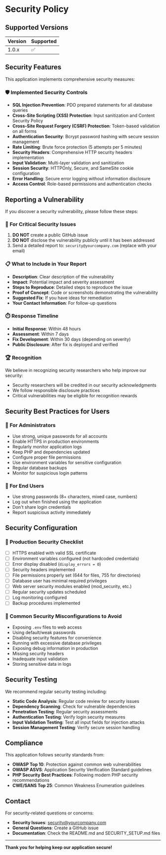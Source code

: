 # Security Policy

## Supported Versions

| Version | Supported          |
| ------- | ------------------ |
| 1.0.x   | :white_check_mark: |

## Security Features

This application implements comprehensive security measures:

### 🛡️ **Implemented Security Controls**

- **SQL Injection Prevention**: PDO prepared statements for all database queries
- **Cross-Site Scripting (XSS) Protection**: Input sanitization and Content Security Policy
- **Cross-Site Request Forgery (CSRF) Protection**: Token-based validation on all forms
- **Authentication Security**: Bcrypt password hashing with secure session management
- **Rate Limiting**: Brute force protection (5 attempts per 5 minutes)
- **Security Headers**: Comprehensive HTTP security headers implementation
- **Input Validation**: Multi-layer validation and sanitization
- **Session Security**: HTTPOnly, Secure, and SameSite cookie configuration
- **Error Handling**: Secure error logging without information disclosure
- **Access Control**: Role-based permissions and authentication checks

## Reporting a Vulnerability

If you discover a security vulnerability, please follow these steps:

### 🚨 **For Critical Security Issues**

1. **DO NOT** create a public GitHub issue
2. **DO NOT** disclose the vulnerability publicly until it has been addressed
3. Send a detailed report to: `security@yourcompany.com` (replace with your email)

### 📋 **What to Include in Your Report**

- **Description**: Clear description of the vulnerability
- **Impact**: Potential impact and severity assessment
- **Steps to Reproduce**: Detailed steps to reproduce the issue
- **Proof of Concept**: Code or screenshots demonstrating the vulnerability
- **Suggested Fix**: If you have ideas for remediation
- **Your Contact Information**: For follow-up questions

### ⏱️ **Response Timeline**

- **Initial Response**: Within 48 hours
- **Assessment**: Within 7 days
- **Fix Development**: Within 30 days (depending on severity)
- **Public Disclosure**: After fix is deployed and verified

### 🏆 **Recognition**

We believe in recognizing security researchers who help improve our security:

- Security researchers will be credited in our security acknowledgments
- We follow responsible disclosure practices
- Critical vulnerabilities may be eligible for recognition rewards

## Security Best Practices for Users

### 🔐 **For Administrators**

- Use strong, unique passwords for all accounts
- Enable HTTPS in production environments
- Regularly monitor application logs
- Keep PHP and dependencies updated
- Configure proper file permissions
- Use environment variables for sensitive configuration
- Regular database backups
- Monitor for suspicious login patterns

### 👤 **For End Users**

- Use strong passwords (8+ characters, mixed case, numbers)
- Log out when finished using the application
- Don't share login credentials
- Report suspicious activity immediately

## Security Configuration

### 🔧 **Production Security Checklist**

- [ ] HTTPS enabled with valid SSL certificate
- [ ] Environment variables configured (not hardcoded credentials)
- [ ] Error display disabled (`display_errors = 0`)
- [ ] Security headers implemented
- [ ] File permissions properly set (644 for files, 755 for directories)
- [ ] Database user has minimal required privileges
- [ ] Web server security modules enabled (mod_security, etc.)
- [ ] Regular security updates scheduled
- [ ] Log monitoring configured
- [ ] Backup procedures implemented

### 🚫 **Common Security Misconfigurations to Avoid**

- Exposing `.env` files to web access
- Using default/weak passwords
- Disabling security features for convenience
- Running with excessive database privileges
- Exposing debug information in production
- Missing security headers
- Inadequate input validation
- Storing sensitive data in logs

## Security Testing

We recommend regular security testing including:

- **Static Code Analysis**: Regular code review for security issues
- **Dependency Scanning**: Check for vulnerable dependencies
- **Penetration Testing**: Regular security assessments
- **Authentication Testing**: Verify login security measures
- **Input Validation Testing**: Test all input fields for injection attacks
- **Session Management Testing**: Verify secure session handling

## Compliance

This application follows security standards from:

- **OWASP Top 10**: Protection against common web vulnerabilities
- **OWASP ASVS**: Application Security Verification Standard guidelines
- **PHP Security Best Practices**: Following modern PHP security recommendations
- **CWE/SANS Top 25**: Common Weakness Enumeration guidelines

## Contact

For security-related questions or concerns:

- **Security Issues**: security@yourcompany.com
- **General Questions**: Create a GitHub issue
- **Documentation**: Check the README.md and SECURITY_SETUP.md files

---

**Thank you for helping keep our application secure!**
